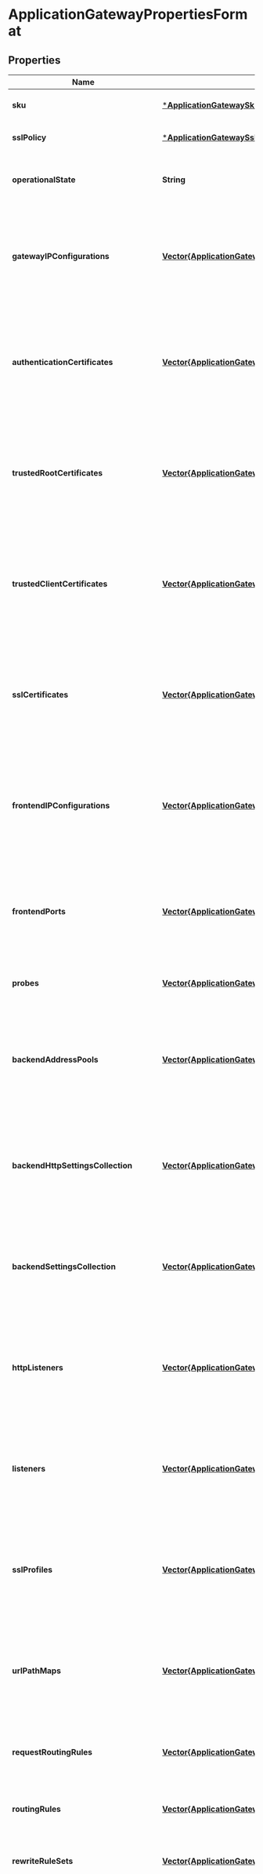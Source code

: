 # ApplicationGatewayPropertiesFormat


## Properties
Name | Type | Description | Notes
------------ | ------------- | ------------- | -------------
**sku** | [***ApplicationGatewaySku**](ApplicationGatewaySku.md) |  | [optional] [default to nothing]
**sslPolicy** | [***ApplicationGatewaySslPolicy**](ApplicationGatewaySslPolicy.md) |  | [optional] [default to nothing]
**operationalState** | **String** | Operational state of the application gateway resource. | [optional] [readonly] [default to nothing]
**gatewayIPConfigurations** | [**Vector{ApplicationGatewayIPConfiguration}**](ApplicationGatewayIPConfiguration.md) | Subnets of the application gateway resource. For default limits, see [Application Gateway limits](https://docs.microsoft.com/azure/azure-subscription-service-limits#application-gateway-limits). | [optional] [default to nothing]
**authenticationCertificates** | [**Vector{ApplicationGatewayAuthenticationCertificate}**](ApplicationGatewayAuthenticationCertificate.md) | Authentication certificates of the application gateway resource. For default limits, see [Application Gateway limits](https://docs.microsoft.com/azure/azure-subscription-service-limits#application-gateway-limits). | [optional] [default to nothing]
**trustedRootCertificates** | [**Vector{ApplicationGatewayTrustedRootCertificate}**](ApplicationGatewayTrustedRootCertificate.md) | Trusted Root certificates of the application gateway resource. For default limits, see [Application Gateway limits](https://docs.microsoft.com/azure/azure-subscription-service-limits#application-gateway-limits). | [optional] [default to nothing]
**trustedClientCertificates** | [**Vector{ApplicationGatewayTrustedClientCertificate}**](ApplicationGatewayTrustedClientCertificate.md) | Trusted client certificates of the application gateway resource. For default limits, see [Application Gateway limits](https://docs.microsoft.com/azure/azure-subscription-service-limits#application-gateway-limits). | [optional] [default to nothing]
**sslCertificates** | [**Vector{ApplicationGatewaySslCertificate}**](ApplicationGatewaySslCertificate.md) | SSL certificates of the application gateway resource. For default limits, see [Application Gateway limits](https://docs.microsoft.com/azure/azure-subscription-service-limits#application-gateway-limits). | [optional] [default to nothing]
**frontendIPConfigurations** | [**Vector{ApplicationGatewayFrontendIPConfiguration}**](ApplicationGatewayFrontendIPConfiguration.md) | Frontend IP addresses of the application gateway resource. For default limits, see [Application Gateway limits](https://docs.microsoft.com/azure/azure-subscription-service-limits#application-gateway-limits). | [optional] [default to nothing]
**frontendPorts** | [**Vector{ApplicationGatewayFrontendPort}**](ApplicationGatewayFrontendPort.md) | Frontend ports of the application gateway resource. For default limits, see [Application Gateway limits](https://docs.microsoft.com/azure/azure-subscription-service-limits#application-gateway-limits). | [optional] [default to nothing]
**probes** | [**Vector{ApplicationGatewayProbe}**](ApplicationGatewayProbe.md) | Probes of the application gateway resource. | [optional] [default to nothing]
**backendAddressPools** | [**Vector{ApplicationGatewayBackendAddressPool}**](ApplicationGatewayBackendAddressPool.md) | Backend address pool of the application gateway resource. For default limits, see [Application Gateway limits](https://docs.microsoft.com/azure/azure-subscription-service-limits#application-gateway-limits). | [optional] [default to nothing]
**backendHttpSettingsCollection** | [**Vector{ApplicationGatewayBackendHttpSettings}**](ApplicationGatewayBackendHttpSettings.md) | Backend http settings of the application gateway resource. For default limits, see [Application Gateway limits](https://docs.microsoft.com/azure/azure-subscription-service-limits#application-gateway-limits). | [optional] [default to nothing]
**backendSettingsCollection** | [**Vector{ApplicationGatewayBackendSettings}**](ApplicationGatewayBackendSettings.md) | Backend settings of the application gateway resource. For default limits, see [Application Gateway limits](https://docs.microsoft.com/azure/azure-subscription-service-limits#application-gateway-limits). | [optional] [default to nothing]
**httpListeners** | [**Vector{ApplicationGatewayHttpListener}**](ApplicationGatewayHttpListener.md) | Http listeners of the application gateway resource. For default limits, see [Application Gateway limits](https://docs.microsoft.com/azure/azure-subscription-service-limits#application-gateway-limits). | [optional] [default to nothing]
**listeners** | [**Vector{ApplicationGatewayListener}**](ApplicationGatewayListener.md) | Listeners of the application gateway resource. For default limits, see [Application Gateway limits](https://docs.microsoft.com/azure/azure-subscription-service-limits#application-gateway-limits). | [optional] [default to nothing]
**sslProfiles** | [**Vector{ApplicationGatewaySslProfile}**](ApplicationGatewaySslProfile.md) | SSL profiles of the application gateway resource. For default limits, see [Application Gateway limits](https://docs.microsoft.com/azure/azure-subscription-service-limits#application-gateway-limits). | [optional] [default to nothing]
**urlPathMaps** | [**Vector{ApplicationGatewayUrlPathMap}**](ApplicationGatewayUrlPathMap.md) | URL path map of the application gateway resource. For default limits, see [Application Gateway limits](https://docs.microsoft.com/azure/azure-subscription-service-limits#application-gateway-limits). | [optional] [default to nothing]
**requestRoutingRules** | [**Vector{ApplicationGatewayRequestRoutingRule}**](ApplicationGatewayRequestRoutingRule.md) | Request routing rules of the application gateway resource. | [optional] [default to nothing]
**routingRules** | [**Vector{ApplicationGatewayRoutingRule}**](ApplicationGatewayRoutingRule.md) | Routing rules of the application gateway resource. | [optional] [default to nothing]
**rewriteRuleSets** | [**Vector{ApplicationGatewayRewriteRuleSet}**](ApplicationGatewayRewriteRuleSet.md) | Rewrite rules for the application gateway resource. | [optional] [default to nothing]
**redirectConfigurations** | [**Vector{ApplicationGatewayRedirectConfiguration}**](ApplicationGatewayRedirectConfiguration.md) | Redirect configurations of the application gateway resource. For default limits, see [Application Gateway limits](https://docs.microsoft.com/azure/azure-subscription-service-limits#application-gateway-limits). | [optional] [default to nothing]
**webApplicationFirewallConfiguration** | [***ApplicationGatewayWebApplicationFirewallConfiguration**](ApplicationGatewayWebApplicationFirewallConfiguration.md) |  | [optional] [default to nothing]
**firewallPolicy** | [***SubResource**](SubResource.md) |  | [optional] [default to nothing]
**enableHttp2** | **Bool** | Whether HTTP2 is enabled on the application gateway resource. | [optional] [default to nothing]
**enableFips** | **Bool** | Whether FIPS is enabled on the application gateway resource. | [optional] [default to nothing]
**autoscaleConfiguration** | [***ApplicationGatewayAutoscaleConfiguration**](ApplicationGatewayAutoscaleConfiguration.md) |  | [optional] [default to nothing]
**privateLinkConfigurations** | [**Vector{ApplicationGatewayPrivateLinkConfiguration}**](ApplicationGatewayPrivateLinkConfiguration.md) | PrivateLink configurations on application gateway. | [optional] [default to nothing]
**privateEndpointConnections** | [**Vector{ApplicationGatewayPrivateEndpointConnection}**](ApplicationGatewayPrivateEndpointConnection.md) | Private Endpoint connections on application gateway. | [optional] [readonly] [default to nothing]
**resourceGuid** | **String** | The resource GUID property of the application gateway resource. | [optional] [readonly] [default to nothing]
**provisioningState** | [***ProvisioningState**](ProvisioningState.md) |  | [optional] [default to nothing]
**customErrorConfigurations** | [**Vector{ApplicationGatewayCustomError}**](ApplicationGatewayCustomError.md) | Custom error configurations of the application gateway resource. | [optional] [default to nothing]
**forceFirewallPolicyAssociation** | **Bool** | If true, associates a firewall policy with an application gateway regardless whether the policy differs from the WAF Config. | [optional] [default to nothing]
**loadDistributionPolicies** | [**Vector{ApplicationGatewayLoadDistributionPolicy}**](ApplicationGatewayLoadDistributionPolicy.md) | Load distribution policies of the application gateway resource. | [optional] [default to nothing]
**globalConfiguration** | [***ApplicationGatewayGlobalConfiguration**](ApplicationGatewayGlobalConfiguration.md) |  | [optional] [default to nothing]
**defaultPredefinedSslPolicy** | [***PolicyNameEnum**](PolicyNameEnum.md) |  | [optional] [default to nothing]


[[Back to Model list]](../README.md#models) [[Back to API list]](../README.md#api-endpoints) [[Back to README]](../README.md)


